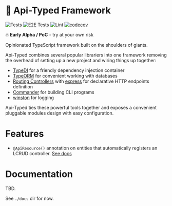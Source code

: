 # 🥣 Api-Typed Framework

![Tests](https://github.com/api-typed/core/actions/workflows/tests.yml/badge.svg?branch=main)
![E2E Tests](https://github.com/api-typed/core/actions/workflows/e2e-tests.yml/badge.svg?branch=main)
![Lint](https://github.com/api-typed/core/actions/workflows/lint.yml/badge.svg?branch=main)
[![codecov](https://codecov.io/gh/api-typed/core/branch/main/graph/badge.svg?token=XF35AW6T60)](https://codecov.io/gh/api-typed/core)

🔥 **Early Alpha / PoC** - try at your own risk

Opinionated TypeScript framework built on the shoulders of giants.

Api-Typed combines several popular librariers into one framework removing the overhead of setting up a new project and wiring things up together:

- [TypeDI](https://github.com/typestack/typedi) for a friendly dependency injection container
- [TypeORM](https://typeorm.io/) for convenient working with databases
- [Routing Controllers](https://github.com/typestack/routing-controllers) with [express](https://expressjs.com/) for declarative HTTP endpoints definition
- [Commander](https://github.com/tj/commander.js) for building CLI programs
- [winston](https://github.com/winstonjs/winston) for logging

Api-Typed ties these powerful tools together and exposes a convenient pluggable modules design with easy configuration.

# Features

- `@ApiResource()` annotation on entities that automatically registers an LCRUD controller. [See docs](./docs/ApiResource.md)

# Documentation

TBD.

See `./docs` dir for now.
